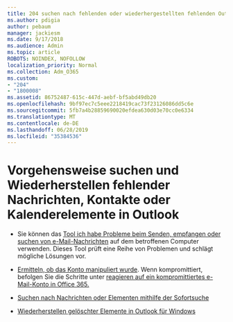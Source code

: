 ```yaml
---
title: 204 suchen nach fehlenden oder wiederhergestellten fehlenden Outlook-Nachrichten, Kalendern oder Kontakten
ms.author: pdigia
author: pebaum
manager: jackiesm
ms.date: 9/17/2018
ms.audience: Admin
ms.topic: article
ROBOTS: NOINDEX, NOFOLLOW
localization_priority: Normal
ms.collection: Adm_O365
ms.custom:
- "204"
- "1800008"
ms.assetid: 86752487-615c-447d-aebf-bf5abd49db20
ms.openlocfilehash: 9bf97ec7c5eee2218419cac73f23126086dd5c6e
ms.sourcegitcommit: 5fb7a4b28859690020efdea630d03e70cc0e6334
ms.translationtype: MT
ms.contentlocale: de-DE
ms.lasthandoff: 06/28/2019
ms.locfileid: "35384536"
---
```

# <a name="how-to-find-and-recover-missing-messages-contacts-or-calendar-items-in-outlook"></a>Vorgehensweise suchen und Wiederherstellen fehlender Nachrichten, Kontakte oder Kalenderelemente in Outlook

- Sie können das [Tool ich habe Probleme beim Senden, empfangen oder suchen von e-Mail-Nachrichten](https://aka.ms/SaRA-OutlookSendReceive) auf dem betroffenen Computer verwenden. Dieses Tool prüft eine Reihe von Problemen und schlägt mögliche Lösungen vor.

- [Ermitteln, ob das Konto manipuliert wurde](https://support.microsoft.com/help/2551603/how-to-determine-whether-your-office-365-account-has-been-compromised). Wenn kompromittiert, befolgen Sie die Schritte unter [reagieren auf ein kompromittiertes e-Mail-Konto in Office 365.](https://docs.microsoft.com/office365/enterprise/responding-to-a-compromised-email-account)

- [Suchen nach Nachrichten oder Elementen mithilfe der Sofortsuche](https://support.office.com/article/69748862-5976-47b9-98e8-ed179f1b9e4d)

- [Wiederherstellen gelöschter Elemente in Outlook für Windows](https://support.office.com/article/49e81f3c-c8f4-4426-a0b9-c0fd751d48ce)
